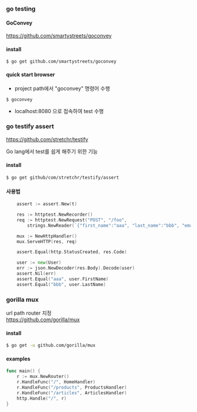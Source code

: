 ### go testing
#### GoConvey
https://github.com/smartystreets/goconvey

#### install
```
$ go get github.com/smartystreets/goconvey
```

#### quick start browser
- project path에서 "goconvey" 명령어 수행
```
$ goconvey
```
- localhost:8080 으로 접속하여 test 수행

### go testify assert
https://github.com/stretchr/testify

Go lang에서 test를 쉽게 해주기 위한 기능
#### install
```
$ go get github/com/stretchr/testify/assert
```

#### 사용법
```go
    assert := assert.New(t)

	res := httptest.NewRecorder()
	req := httptest.NewRequest("POST", "/foo",
		strings.NewReader(`{"first_name":"aaa", "last_name":"bbb", "email":"ccc"}`))

	mux := NewHttpHandler()
	mux.ServeHTTP(res, req)

	assert.Equal(http.StatusCreated, res.Code)

	user := new(User)
	err := json.NewDecoder(res.Body).Decode(user)
	assert.Nil(err)
	assert.Equal("aaa", user.FirstName)
	assert.Equal("bbb", user.LastName)
```

### gorilla mux
url path router 지정  
https://github.com/gorilla/mux
#### install
```bash
$ go get -u github.com/gorilla/mux
```
#### examples
```go
func main() {
    r := mux.NewRouter()
    r.HandleFunc("/", HomeHandler)
    r.HandleFunc("/products", ProductsHandler)
    r.HandleFunc("/articles", ArticlesHandler)
    http.Handle("/", r)
}
```